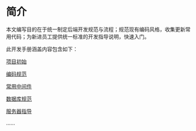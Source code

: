 # 简介

本文编写目的在于统一制定后端开发规范与流程；规范现有编码风格，收集更新常用代码；为新进员工提供统一标准的开发指导说明，快速入门。

此开发手册涵盖内容包含如下：

[项目初始](项目初始.md)

[编码规范](编码规范.md)

[常用中间件](常用中间件.md)

[数据库规范](数据库规范.md)

[服务器指导](服务器指导.md)

......

